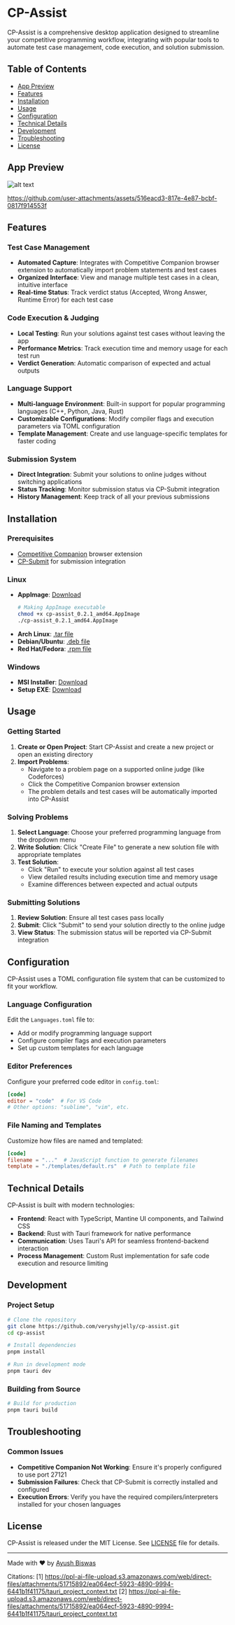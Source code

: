 # CP-Assist

CP-Assist is a comprehensive desktop application designed to streamline your competitive programming workflow, integrating with popular tools to automate test case management, code execution, and solution submission.

## Table of Contents
- [App Preview](#app-preview)
- [Features](#features)
- [Installation](#installation)
- [Usage](#usage)
- [Configuration](#configuration)
- [Technical Details](#technical-details)
- [Development](#development)
- [Troubleshooting](#troubleshooting)
- [License](#license)

## App Preview

![alt text](https://github.com/veryshyjelly/cp-assist/blob/main/cp-assist-shot.png?raw=true)

https://github.com/user-attachments/assets/516eacd3-817e-4e87-bcbf-0817f914553f

## Features

### Test Case Management
- **Automated Capture**: Integrates with Competitive Companion browser extension to automatically import problem statements and test cases
- **Organized Interface**: View and manage multiple test cases in a clean, intuitive interface
- **Real-time Status**: Track verdict status (Accepted, Wrong Answer, Runtime Error) for each test case

### Code Execution & Judging
- **Local Testing**: Run your solutions against test cases without leaving the app
- **Performance Metrics**: Track execution time and memory usage for each test run
- **Verdict Generation**: Automatic comparison of expected and actual outputs

### Language Support
- **Multi-language Environment**: Built-in support for popular programming languages (C++, Python, Java, Rust)
- **Customizable Configurations**: Modify compiler flags and execution parameters via TOML configuration
- **Template Management**: Create and use language-specific templates for faster coding

### Submission System
- **Direct Integration**: Submit your solutions to online judges without switching applications
- **Status Tracking**: Monitor submission status via CP-Submit integration
- **History Management**: Keep track of all your previous submissions

## Installation

### Prerequisites
- [Competitive Companion](https://github.com/jmerle/competitive-companion) browser extension
- [CP-Submit](https://github.com/tsycho/cp-submit) for submission integration

### Linux
- **AppImage**: [Download](https://github.com/veryshyjelly/cp-assist/releases/download/v0.2.1/cp-assist_0.2.1_amd64.AppImage)
  ```bash
  # Making AppImage executable
  chmod +x cp-assist_0.2.1_amd64.AppImage
  ./cp-assist_0.2.1_amd64.AppImage
  ```
- **Arch Linux**: [.tar file](https://github.com/veryshyjelly/cp-assist/releases/download/v0.2.1/cp-assist-0.2.1-1-x86_64.pkg.tar.zst)
- **Debian/Ubuntu**: [.deb file](https://github.com/veryshyjelly/cp-assist/releases/download/v0.2.1/cp-assist_0.2.1_amd64.deb)
- **Red Hat/Fedora**: [.rpm file](https://github.com/veryshyjelly/cp-assist/releases/download/v0.2.1/cp-assist-0.2.1-1.x86_64.rpm)

### Windows
- **MSI Installer**: [Download](https://github.com/veryshyjelly/cp-assist/releases/download/v0.2.1/cp-assist_0.2.1_x64_en-US.msi)
- **Setup EXE**: [Download](https://github.com/veryshyjelly/cp-assist/releases/download/v0.2.1/cp-assist_0.2.1_x64-setup.exe)

## Usage

### Getting Started
1. **Create or Open Project**: Start CP-Assist and create a new project or open an existing directory
2. **Import Problems**:
   - Navigate to a problem page on a supported online judge (like Codeforces)
   - Click the Competitive Companion browser extension
   - The problem details and test cases will be automatically imported into CP-Assist

### Solving Problems
1. **Select Language**: Choose your preferred programming language from the dropdown menu
2. **Write Solution**: Click "Create File" to generate a new solution file with appropriate templates
3. **Test Solution**:
   - Click "Run" to execute your solution against all test cases
   - View detailed results including execution time and memory usage
   - Examine differences between expected and actual outputs

### Submitting Solutions
1. **Review Solution**: Ensure all test cases pass locally
2. **Submit**: Click "Submit" to send your solution directly to the online judge
3. **View Status**: The submission status will be reported via CP-Submit integration

## Configuration

CP-Assist uses a TOML configuration file system that can be customized to fit your workflow.

### Language Configuration
Edit the `Languages.toml` file to:
- Add or modify programming language support
- Configure compiler flags and execution parameters
- Set up custom templates for each language

### Editor Preferences
Configure your preferred code editor in `config.toml`:
```toml
[code]
editor = "code"  # For VS Code
# Other options: "sublime", "vim", etc.
```

### File Naming and Templates
Customize how files are named and templated:
```toml
[code]
filename = "..."  # JavaScript function to generate filenames
template = "./templates/default.rs"  # Path to template file
```

## Technical Details

CP-Assist is built with modern technologies:

- **Frontend**: React with TypeScript, Mantine UI components, and Tailwind CSS
- **Backend**: Rust with Tauri framework for native performance
- **Communication**: Uses Tauri's API for seamless frontend-backend interaction
- **Process Management**: Custom Rust implementation for safe code execution and resource limiting

## Development

### Project Setup
```bash
# Clone the repository
git clone https://github.com/veryshyjelly/cp-assist.git
cd cp-assist

# Install dependencies
pnpm install

# Run in development mode
pnpm tauri dev
```

### Building from Source
```bash
# Build for production
pnpm tauri build
```

## Troubleshooting

### Common Issues

- **Competitive Companion Not Working**: Ensure it's properly configured to use port 27121
- **Submission Failures**: Check that CP-Submit is correctly installed and configured
- **Execution Errors**: Verify you have the required compilers/interpreters installed for your chosen languages

## License

CP-Assist is released under the MIT License. See [LICENSE](LICENSE) file for details.

---

Made with ❤️ by [Ayush Biswas](https://github.com/veryshyjelly)

Citations:
[1] https://ppl-ai-file-upload.s3.amazonaws.com/web/direct-files/attachments/51715892/ea064ecf-5923-4890-9994-6441b1f41175/tauri_project_context.txt
[2] https://ppl-ai-file-upload.s3.amazonaws.com/web/direct-files/attachments/51715892/ea064ecf-5923-4890-9994-6441b1f41175/tauri_project_context.txt
